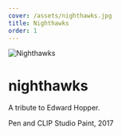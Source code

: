 ```yaml
---
cover: /assets/nighthawks.jpg
title: Nighthawks
order: 1
---
```

![Nighthawks](https://mir-s3-cdn-cf.behance.net/project_modules/1400/4e748f61469217.5a6fc7ce4699f.jpg)

# nighthawks

A tribute to Edward Hopper.

Pen and CLIP Studio Paint, 2017

